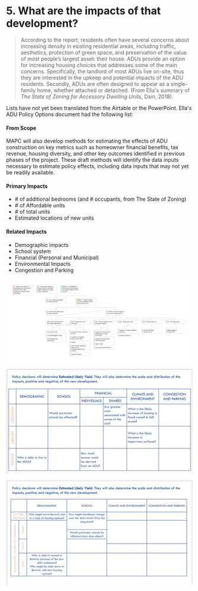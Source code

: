 # 5. What are the impacts of that development?

> According to the report, residents often have several concerns about increasing density in existing residential areas, including traffic, aesthetics, protection of green space, and preservation of the value of most people’s largest asset: their house. ADUs provide an option for increasing housing choices that addresses some of the main concerns. Specifically, the landlord of most ADUs live on-site, thus they are interested in the upkeep and potential impacts of the ADU residents. Secondly, ADUs are often designed to appear as a single-family home, whether attached or detached. (From Ella's summary of _The State of Zoning for Accessory Dwelling Units_, Dain, 2018).&#x20;

Lists have not yet been translated from the Airtable or the PowerPoint. Ella's ADU Policy Options document had the following list:

#### From Scope

MAPC will also develop methods for estimating the effects of ADU construction on key metrics such as homeowner financial benefits, tax revenue, housing diversity,  and other key outcomes identified in previous phases of the project. These draft methods will identify the data inputs necessary to estimate policy effects, including data inputs that may not yet be readily available.&#x20;

#### Primary Impacts&#x20;

* \# of additional bedrooms (and # occupants, from The State of Zoning)
* \# of Affordable units&#x20;
* \# of total units&#x20;
* Estimated locations of new units&#x20;

#### Related Impacts&#x20;

* Demographic impacts&#x20;
* School system&#x20;
* Financial (Personal and Municipal)&#x20;
* Environmental Impacts&#x20;
* Congestion and Parking&#x20;

![](<../../.gitbook/assets/Org Chart (3).jpg>)

![](<../../.gitbook/assets/image (1).png>)

![](<../../.gitbook/assets/image (3).png>)
